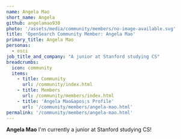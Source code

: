 ```yaml
---
name: Angela Mao
short_name: Angela
github: angelamao930
photo: '/assets/media/community/members/no-image-available.svg'
title: 'OpenSearch Community Member: Angela Mao'
primary_title: Angela Mao
personas:
  - osci
job_title_and_company: "A junior at Stanford studying CS"
breadcrumbs:
  icon: community
  items:
    - title: Community
      url: /community/index.html
    - title: Members
      url: /community/members/index.html
    - title: 'Angela Mao&apos;s Profile'
      url: '/community/members/angela-mao.html'
permalink: '/community/members/angela-mao.html' 
---
```


**Angela Mao** I'm currently a junior at Stanford studying CS!
